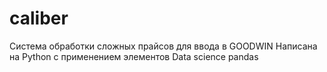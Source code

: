 # caliber

Система обработки сложных прайсов для ввода в GOODWIN
Написана на Python с применением элементов Data science 
pandas

